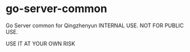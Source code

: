 # go-server-common
Go Server common for Qingzhenyun INTERNAL USE. NOT FOR PUBLIC USE.

USE IT AT YOUR OWN RISK
